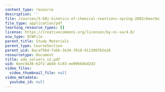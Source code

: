 ```yaml
---
content_type: resource
description: ''
file: /courses/5-68j-kinetics-of-chemical-reactions-spring-2003/6eec9a3662f2abd45c83ee09664bd2d3_ode_solvers_v2.pdf
file_type: application/pdf
learning_resource_types: []
license: https://creativecommons.org/licenses/by-nc-sa/4.0/
ocw_type: OCWFile
parent_title: Study Materials
parent_type: CourseSection
parent_uid: 8acaf564-fabb-3e34-7818-9113907b5e28
resourcetype: Document
title: ode_solvers_v2.pdf
uid: 6eec9a36-62f2-abd4-5c83-ee09664bd2d3
video_files:
  video_thumbnail_file: null
video_metadata:
  youtube_id: null
---
```

